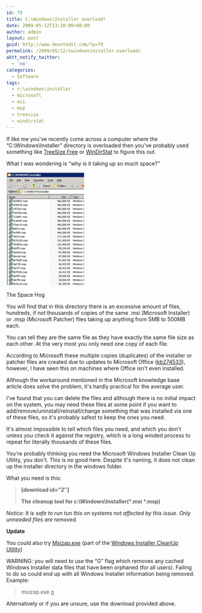```yaml
---
id: 79
title: C:\Windows\Installer overload!
date: 2009-05-12T13:20:00+00:00
author: admin
layout: post
guid: http://www.devotedit.com/?p=79
permalink: /2009/05/12/cwindowsinstaller-overload/
aktt_notify_twitter:
  - 'no'
categories:
  - Software
tags:
  - c:\windows\installer
  - microsoft
  - msi
  - msp
  - treesize
  - windirstat
---
```

If like me you've recently come across a computer where the &#8220;C:\Windows\Installer&#8221; directory is overloaded then you've probably used something like [TreeSize Free](http://www.jam-software.com/freeware/index.shtml) or [WinDirStat](http://windirstat.info/) to figure this out.

What I was wondering is &#8220;why is it taking up so much space?&#8221;<!--more-->

<div id="attachment_85" style="width: 217px" class="wp-caption alignleft">
  <a href="/upload/2009/05/windows-installer.png"><img class="size-medium wp-image-85" title="C:\WINDOWS\Installer" src="/upload/2009/05/windows-installer-207x300.png" alt="C:\WINDOWS\Installer" width="207" height="300" /></a>
  
  <p class="wp-caption-text">
    The Space Hog
  </p>
</div>

You will find that in this directory there is an excessive amount of files, hundreds, if not thousands of copies of the same .msi (Microsoft Installer) or .msp (Microsoft Patcher) files taking up anything from 5MB to 500MB each.

You can tell they are the same file as they have exactly the same file size as each other. At the very most you only need one copy of each file.

According to Microsoft these multiple copies (duplicates) of the installer or patcher files are created due to updates to Microsoft Office ([kb274533](http://support.microsoft.com/kb/274533/en-us)), however, I have seen this on machines where Office isn't even installed.

Although the workaround mentioned in the Microsoft knowledge base article does solve the problem, it's hardly practical for the average user.

I've found that you can delete the files and although there is no initial impact on the system, you may need these files at some point if you want to add/remove/uninstall/reinstall/change something that was installed via one of these files, so it's probably safest to keep the ones you need.

It's almost impossible to tell which files you need, and which you don't unless you check it against the registry, which is a long winded process to repeat for literally thousands of these files.

You're probably thinking you need the Microsoft Windows Installer Clean Up Utility, you don't. This is no good here. Despite it's naming, it does not clean up the installer directory in the windows folder.

What you need is this:

>  **[download id=&#8221;2&#8243;]**
> 
> **The cleanup tool for c:\Windows\Installer\(\*.msi \*.msp)**

_Notice: It is safe to run tun this on systems not affected by this issue. Only unneeded files are removed._

**Update**

You could also try [Msizap.exe](http://msdn.microsoft.com/en-us/library/aa370523.aspx) (part of the [Windows Installer CleanUp Utility](http://support.microsoft.com/kb/290301))

WARNING: you will need to use the &#8220;G&#8221; flag which removes any cached Windows Installer data files that have been orphaned (for all users). Failing to do so could end up with all Windows Installer information being removed. Example:

> msizap.exe g

Alternatively or if you are unsure, use the download provided above.